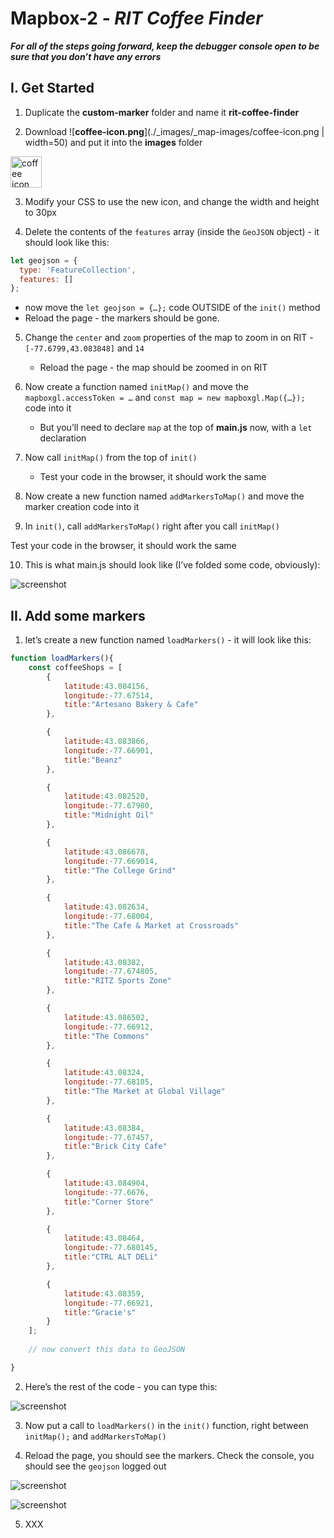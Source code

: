 # Mapbox-2 - *RIT Coffee Finder*


***For all of the steps going forward, keep the debugger console open to be sure that you don’t have any errors***

## I. Get Started

1) Duplicate the **custom-marker** folder and name it **rit-coffee-finder**

2) Download ![**coffee-icon.png**](./_images/_map-images/coffee-icon.png | width=50) and put it into the **images** folder

<img src="./_images/_map-images/coffee-icon.png" alt="coffee icon" width="50" height="50">

3) Modify your CSS to use the new icon, and change the width and height to 30px

4) Delete the contents of the `features` array (inside the `GeoJSON` object) - it should look like this:

```js
let geojson = {
  type: 'FeatureCollection',
  features: []
};
```
- now move the `let geojson = {…};` code OUTSIDE of the `init()` method
- Reload the page - the markers should be gone.

5) Change the `center` and `zoom` properties of the map to zoom in on RIT - `[-77.6799,43.083848]` and `14`

    - Reload the page - the map should be zoomed in on RIT

6) Now create a function named `initMap()` and move the `mapboxgl.accessToken = …` and `const map = new mapboxgl.Map({…});` code into it

    - But you’ll need to declare `map` at the top of **main.js** now, with a `let` declaration

7) Now call `initMap()` from the top of `init()`

    - Test your code in the browser, it should work the same

8) Now create a new function named `addMarkersToMap()` and move the marker creation code into it

9) In `init()`,  call `addMarkersToMap()` right after you call `initMap()`

Test your code in the browser, it should work the same

10) This is what main.js should look like (I’ve folded some code, obviously):

![screenshot](./_images/_map-images/maps-5.jpg)


## II. Add some markers

1) let’s create a new function named `loadMarkers()` - it will look like this:

```js
function loadMarkers(){
	const coffeeShops = [
		{
			latitude:43.084156,
			longitude:-77.67514,
			title:"Artesano Bakery & Cafe"
		},

		{
			latitude:43.083866,
			longitude:-77.66901,
			title:"Beanz"
		},

		{
			latitude:43.082520,
			longitude:-77.67980,
			title:"Midnight Oil"
		},

		{
			latitude:43.086678,
			longitude:-77.669014,
			title:"The College Grind"
		},

		{
			latitude:43.082634,
			longitude:-77.68004,
			title:"The Cafe & Market at Crossroads"
		},

		{
			latitude:43.08382,
			longitude:-77.674805,
			title:"RITZ Sports Zone"
		},

		{
			latitude:43.086502,
			longitude:-77.66912,
			title:"The Commons"
		},

		{
			latitude:43.08324,
			longitude:-77.68105,
			title:"The Market at Global Village"
		},

		{
			latitude:43.08384,
			longitude:-77.67457,
			title:"Brick City Cafe"
		},

		{
			latitude:43.084904,
			longitude:-77.6676,
			title:"Corner Store"
		},

		{
			latitude:43.08464,
			longitude:-77.680145,
			title:"CTRL ALT DELi"
		},

		{
			latitude:43.08359,
			longitude:-77.66921,
			title:"Gracie's"
		}
	];
	
	// now convert this data to GeoJSON

}
```


2) Here’s the rest of the code - you can type this:

![screenshot](./_images/_map-images/maps-6.jpg)

3) Now put a call to `loadMarkers()` in the `init()` function, right between `initMap();` and `addMarkersToMap()`

4) Reload the page, you should see the markers. Check the console, you should see the `geojson` logged out

![screenshot](./_images/_map-images/maps-7.jpg)

![screenshot](./_images/_map-images/maps-8.jpg)

5) XXX


